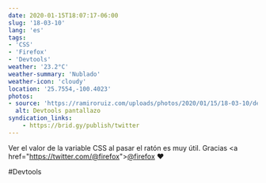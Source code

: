 ```yaml
---
date: 2020-01-15T18:07:17-06:00
slug: '18-03-10'
lang: 'es'
tags:
- 'CSS'
- 'Firefox'
- 'Devtools'
weather: '23.2°C'
weather-summary: 'Nublado'
weather-icon: 'cloudy'
location: '25.7554,-100.4023'
photos:
- source: 'https://ramiroruiz.com/uploads/photos/2020/01/15/18-03-10/devtools-screenshot.jpeg'
  alt: Devtools pantallazo
syndication_links:
    - https://brid.gy/publish/twitter
---
```

Ver el valor de la variable CSS al pasar el ratón es muy útil. Gracias <a href="https://twitter.com/<a href="https://twitter.com/@firefox">@firefox</a>"><a href="https://twitter.com/@firefox">@firefox</a></a> ❤️

   #Devtools